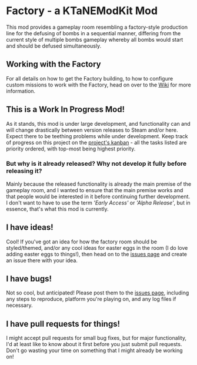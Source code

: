 # Factory - a KTaNEModKit Mod

This mod provides a gameplay room resembling a factory-style production line for the defusing of bombs in a sequential manner, differing from the current style of multiple bombs gameplay whereby all bombs would start and should be defused simultaneously.

## Working with the Factory

For all details on how to get the Factory building, to how to configure custom missions to work with the Factory, head on over to the [Wiki](https://github.com/ashbash1987/ktanemod-factory/wiki) for more information.

## This is a Work In Progress Mod!

As it stands, this mod is under large development, and functionality can and will change drastically between version releases to Steam and/or here. Expect there to be teething problems while under development. Keep track of progress on this project on the [project's kanban](https://github.com/ashbash1987/ktanemod-factory/projects/1) - all the tasks listed are priority ordered, with top-most being highest priority.

### But why is it already released? Why not develop it fully before releasing it?

Mainly because the released functionality is already the main premise of the gameplay room, and I wanted to ensure that the main premise works and that people would be interested in it before continuing further development. I don't want to have to use the term _'Early Access'_ or _'Alpha Release'_, but in essence, that's what this mod is currently.

## I have ideas!

Cool! If you've got an idea for how the factory room should be styled/themed, and/or any cool ideas for easter eggs in the room (I do love adding easter eggs to things!), then head on to the [issues page](https://github.com/ashbash1987/ktanemod-factory/issues) and create an issue there with your idea.

## I have bugs!

Not so cool, but anticipated! Please post them to the [issues page](https://github.com/ashbash1987/ktanemod-factory/issues), including any steps to reproduce, platform you're playing on, and any log files if necessary.

## I have pull requests for things!

I might accept pull requests for small bug fixes, but for major functionality, I'd at least like to know about it first before you just submit pull requests. Don't go wasting your time on something that I might already be working on!
